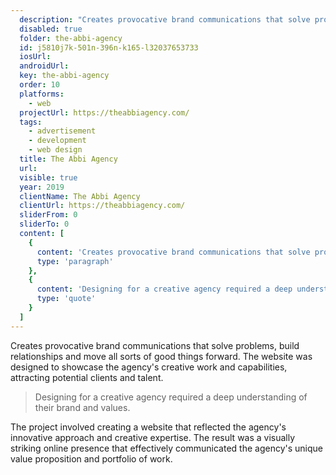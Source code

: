 ```yaml
---
  description: "Creates provocative brand communications that solve problems, build relationships and move all sorts of good things forward."
  disabled: true
  folder: the-abbi-agency
  id: j5810j7k-501n-396n-k165-l32037653733
  iosUrl: 
  androidUrl: 
  key: the-abbi-agency
  order: 10
  platforms: 
    - web
  projectUrl: https://theabbiagency.com/
  tags: 
    - advertisement
    - development
    - web design
  title: The Abbi Agency
  url: 
  visible: true
  year: 2019
  clientName: The Abbi Agency
  clientUrl: https://theabbiagency.com/
  sliderFrom: 0
  sliderTo: 0
  content: [
    {
      content: 'Creates provocative brand communications that solve problems, build relationships and move all sorts of good things forward.',
      type: 'paragraph'
    },
    {
      content: 'Designing for a creative agency required a deep understanding of their brand and values.',
      type: 'quote'
    }
  ]
---
```


Creates provocative brand communications that solve problems, build relationships and move all sorts of good things forward. The website was designed to showcase the agency's creative work and capabilities, attracting potential clients and talent.

> Designing for a creative agency required a deep understanding of their brand and values.

The project involved creating a website that reflected the agency's innovative approach and creative expertise. The result was a visually striking online presence that effectively communicated the agency's unique value proposition and portfolio of work.
